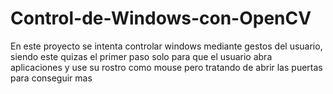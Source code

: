 # Control-de-Windows-con-OpenCV
 En este proyecto se intenta controlar windows mediante gestos del usuario, siendo este quizas el primer paso solo para que el usuario abra aplicaciones y use su rostro como mouse pero tratando de abrir las puertas para conseguir mas
